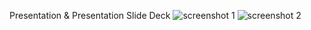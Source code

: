 Presentation & Presentation Slide Deck
![screenshot 1](https://cloud.githubusercontent.com/assets/16803776/14856372/62076fc6-0c5d-11e6-8422-96c744cee9a6.png)
![screenshot 2](https://cloud.githubusercontent.com/assets/16803776/14856535/028af79c-0c5e-11e6-8c0f-9f9dc974c13d.png)

